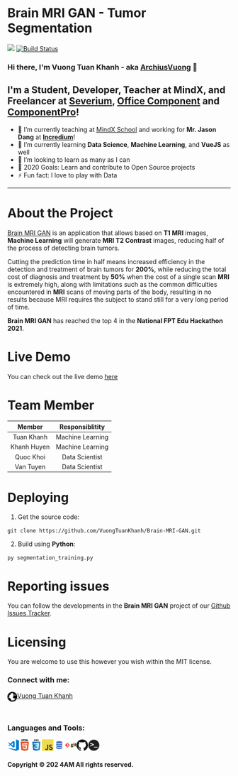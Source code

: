 # Brain MRI GAN - Tumor Segmentation

![](https://img.shields.io/github/license/SKempin/Lyrics-King-React-Native.svg?style=flat-square)
[![Build Status](https://travis-ci.org/SKempin/Lyrics-King-React-Native.svg?branch=master)](https://travis-ci.org/SKempin/Lyrics-King-React-Native)

### Hi there, I'm Vuong Tuan Khanh - aka [ArchiusVuong](https://www.facebook.com/vuongtuankhanh99) 👋

## I'm a Student, Developer, Teacher at MindX, and Freelancer at [Severium](https://www.severium.com/), [Office Component](https://www.officecomponent.com/) and [ComponentPro](https://www.componentpro.com/)!
- 🔭 I’m currently teaching at [MindX School](https://mindx.edu.vn/) and working for **Mr. Jason Dang** at **[Incredium](https://www.incredium.net/)**!
- 🌱 I’m currently learning **Data Science**, **Machine Learning**, and **VueJS** as well
- 👯 I’m looking to learn as many as I can
- 🥅 2020 Goals: Learn and contribute to Open Source projects
- ⚡ Fun fact: I love to play with Data 

---

# About the Project

[Brain MRI GAN](https://github.com/VuongTuanKhanh/Brain-MRI-GAN) is an application that allows based on **T1 MRI** images, **Machine Learning** will generate **MRI T2 Contrast** images, reducing half of the process of detecting brain tumors.

Cutting the prediction time in half means increased efficiency in the detection and treatment of brain tumors for **200%**, while reducing the total cost of diagnosis and treatment by **50%** when the cost of a single scan **MRI** is extremely high, along with limitations such as the common difficulties encountered in **MRI** scans of moving parts of the body, resulting in no results because MRI requires the subject to stand still for a very long period of time.

**Brain MRI GAN** has reached the top 4 in the **National FPT Edu Hackathon  2021**.

# Live Demo
You can check out the live demo [here](https://youtu.be/W3HsM7no-kg)

# Team Member

|Member|Responsiblitity|
|:-:|:-:|
|Tuan Khanh|Machine Learning|
|Khanh Huyen|Machine Learning|
|Quoc Khoi|Data Scientist|
|Van Tuyen|Data Scientist|

# Deploying

1. Get the source code:
```
git clone https://github.com/VuongTuanKhanh/Brain-MRI-GAN.git
```
2. Build using **Python**:
```
py segmentation_training.py
```

# Reporting issues

You can follow the developments in the **Brain MRI GAN** project of our [Github Issues Tracker](https://github.com/VuongTuanKhanh/Brain-MRI-GAN/issues).

# Licensing

You are welcome to use this however you wish within the MIT license.

### Connect with me:

<img align="left" alt="codeSTACKr.com" width="22px" src="https://raw.githubusercontent.com/iconic/open-iconic/master/svg/globe.svg" />[Vuong Tuan Khanh](https://github.com/VuongTuanKhanh)

<br />

### Languages and Tools:

[<img align="left" alt="Visual Studio Code" width="26px" src="https://raw.githubusercontent.com/github/explore/80688e429a7d4ef2fca1e82350fe8e3517d3494d/topics/visual-studio-code/visual-studio-code.png" />]()
[<img align="left" alt="HTML5" width="26px" src="https://raw.githubusercontent.com/github/explore/80688e429a7d4ef2fca1e82350fe8e3517d3494d/topics/html/html.png" />]()
[<img align="left" alt="CSS3" width="26px" src="https://raw.githubusercontent.com/github/explore/80688e429a7d4ef2fca1e82350fe8e3517d3494d/topics/css/css.png" />]()
[<img align="left" alt="JavaScript" width="26px" src="https://raw.githubusercontent.com/github/explore/80688e429a7d4ef2fca1e82350fe8e3517d3494d/topics/javascript/javascript.png" />]()
[<img align="left" alt="SQL" width="26px" src="https://raw.githubusercontent.com/github/explore/80688e429a7d4ef2fca1e82350fe8e3517d3494d/topics/sql/sql.png" />]()
[<img align="left" alt="Git" width="26px" src="https://raw.githubusercontent.com/github/explore/80688e429a7d4ef2fca1e82350fe8e3517d3494d/topics/git/git.png" />]()
[<img align="left" alt="GitHub" width="26px" src="https://raw.githubusercontent.com/github/explore/78df643247d429f6cc873026c0622819ad797942/topics/github/github.png" />]()
[<img align="left" alt="HTML5" width="26px" src="https://raw.githubusercontent.com/github/explore/80688e429a7d4ef2fca1e82350fe8e3517d3494d/topics/terminal/terminal.png" />]()
<br />
<br />

**Copyright © 202 4AM All rights reserved.**

